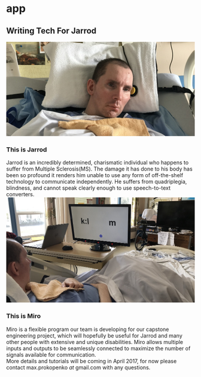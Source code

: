 # app
## Writing Tech For Jarrod
![Jarrod](https://github.com/WritingTechForJarrod/app/blob/master/img/readme1.jpg?raw=true "wtfj")  
### This is Jarrod
Jarrod is an incredibly determined, charismatic individual who happens to suffer from Multiple Sclerosis(MS). The damage it has done to his body has been so profound it renders him unable to use any form of off-the-shelf technology to communicate independently. He suffers from quadriplegia, blindness, and cannot speak clearly enough to use speech-to-text converters.  
![Miro](https://github.com/WritingTechForJarrod/app/blob/master/img/readme2.jpg?raw=true "wtfj")  
### This is Miro  
Miro is a flexible program our team is developing for our capstone engineering project, which will hopefully be useful for Jarrod and many other people with extensive and unique disabilities. Miro allows multiple inputs and outputs to be seamlessly connected to maximize the number of signals available for communication.   
More details and tutorials will be coming in April 2017, for now please contact max.prokopenko _at_ gmail.com with any questions.